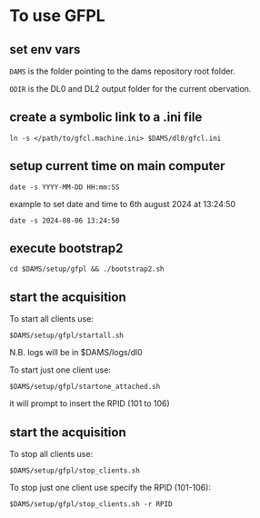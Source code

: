 # To use GFPL

## set env vars

`DAMS` is the folder pointing to the dams repository root folder.

`ODIR` is the DL0 and DL2 output folder for the current obervation.

## create a symbolic link to a .ini file

```
ln -s </path/to/gfcl.machine.ini> $DAMS/dl0/gfcl.ini
```

## setup current time on main computer

```
date -s YYYY-MM-DD HH:mm:SS
```
example to set date and time to 6th august 2024 at 13:24:50
```
date -s 2024-08-06 13:24:50
```

## execute bootstrap2

```
cd $DAMS/setup/gfpl && ./bootstrap2.sh
```

## start the acquisition

To start all clients use:
```
$DAMS/setup/gfpl/startall.sh
```
N.B. logs will be in $DAMS/logs/dl0


To start just one client use:
```
$DAMS/setup/gfpl/startone_attached.sh
```
it will prompt to insert the RPID (101 to 106)

## start the acquisition

To stop all clients use:
```
$DAMS/setup/gfpl/stop_clients.sh
```

To stop just one client use specify the RPID (101-106):
```
$DAMS/setup/gfpl/stop_clients.sh -r RPID
```